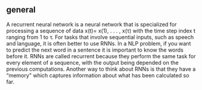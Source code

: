 ## general
A recurrent neural network is a neural network that is specialized for processing a sequence of data x(t)= x(1), . . . , x(τ) with the time step index t ranging from 1 to τ. For tasks that involve sequential inputs, such as speech and language, it is often better to use RNNs. In a NLP problem, if you want to predict the next word in a sentence it is important to know the words before it. RNNs are called recurrent because they perform the same task for every element of a sequence, with the output being depended on the previous computations. Another way to think about RNNs is that they have a “memory” which captures information about what has been calculated so far.
